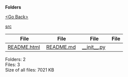**Folders**

[&lt;Go Back&gt;](../right.html)

[src](src/right.html)

<table><thead><tr class="header"><th><strong>File</strong></th><th><strong>File</strong></th><th><strong>File</strong></th><th><strong>File</strong></th></tr></thead><tbody><tr class="odd"><td><a href="README.html">README.html</a> </td><td><a href="README.md">README.md</a> </td><td><a href="__init__.py">__init__.py</a> </td><td></td></tr></tbody></table>

Folders: 2  
Files: 3  
Size of all files: 7021 KB

